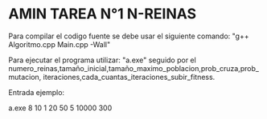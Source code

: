 # AMIN TAREA N°1 N-REINAS

Para compilar el codigo fuente se debe usar el siguiente comando:
"g++ Algoritmo.cpp Main.cpp -Wall"

Para ejecutar el programa utilizar:
"a.exe" seguido por el numero_reinas,tamaño_inicial,tamaño_maximo_poblacion,prob_cruza,prob_mutacion, iteraciones,cada_cuantas_iteraciones_subir_fitness.

Entrada ejemplo:

a.exe 8 10 1 20 50 5 10000 300 

